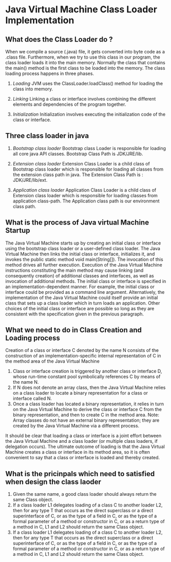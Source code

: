 # Java Virtual Machine Class Loader Implementation

## What does the Class Loader do ?

When we compile a source (.java) file, it gets converted into byte code as a .class file. Furthermore, when we try to use this class in our program, the class loader loads it into the main memory. Normally the class that contains the main() method is the first class to be loaded into the memory. The class loading process happens in three phases.

1. *Loading*
JVM uses the ClassLoader.loadClass() method for loading the class into memory.

2. *Linking*
Linking a class or interface involves combining the different elements and dependencies of the program together.

3. *Initialization*
Initialization involves executing the initialization code of the class or interface.

## Three class loader in java

1. *Bootstrap class loader*
Bootstrap class Loader is responsible for loading all core java API classes. Bootstrap Class Path is JDK/JRE/lib.

2. *Extension class loader*
Extension Class Loader is a child class of Bootstrap class loader which is  responsible for loading all classes from the extension class path in java. The Extension Class Path is : JDK/JRE/lib/ext.

3. *Application class loader*
Application Class Loader is a child class of Extension class loader which is responsible for loading classes from application class-path. The Application class path is our environment class path.

## What is the process of Java virtual Machine Startup

The Java Virtual Machine starts up by creating an initial class or interface using the bootstrap class loader or a user-defined class loader. The Java Virtual Machine then links the initial class or interface, initializes it, and invokes the public static method void main(String[]). The invocation of this method drives all further execution. Execution of the Java Virtual Machine instructions constituting the main method may cause linking (and consequently creation) of additional classes and interfaces, as well as invocation of additional methods.
The initial class or interface is specified in an implementation-dependent manner. For example, the initial class or interface could be provided as a command line argument. Alternatively, the implementation of the Java Virtual Machine could itself provide an initial class that sets up a class loader which in turn loads an application. Other choices of the initial class or interface are possible so long as they are consistent with the specification given in the previous paragraph.

## What we need to do in Class Creation and Loading process

Creation of a class or interface C denoted by the name N consists of the construction of an implementation-specific internal representation of C in the method area of the Java Virtual Machine
1. Class or interface creation is triggered by another class or interface D, whose run-time constant pool symbolically references C by means of the name N. 
2. If N does not denote an array class, then the Java Virtual Machine relies on a class loader to locate a binary representation for a class or interface called N.
3. Once a class loader has located a binary representation, it relies in turn on the Java Virtual Machine to derive the class or interface C from the binary representation, and then to create C in the method area.
Note: Array classes do not have an external binary representation; they are created by the Java Virtual Machine via a different process.

It should be clear that loading a class or interface is a joint effort between the Java Virtual Machine and a class loader (or multiple class loaders, if delegation occurs). The ultimate outcome of loading is that the Java Virtual Machine creates a class or interface in its method area, so it is often convenient to say that a class or interface is loaded and thereby created.

## What is the pricinpals which need to satisfied when design the class laoder

1. Given the same name, a good class loader should always return the same Class object.
2. If a class loader L1 delegates loading of a class C to another loader L2, then for any type T that occurs as the direct superclass or a direct superinterface of C, or as the type of a field in C, or as the type of a formal parameter of a method or constructor in C, or as a return type of a method in C, L1 and L2 should return the same Class object.
3. If a class loader L1 delegates loading of a class C to another loader L2, then for any type T that occurs as the direct superclass or a direct superinterface of C, or as the type of a field in C, or as the type of a formal parameter of a method or constructor in C, or as a return type of a method in C, L1 and L2 should return the same Class object.
